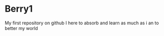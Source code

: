 # Berry1
My first repository on github
I here to absorb and learn as much as i an to better my world
